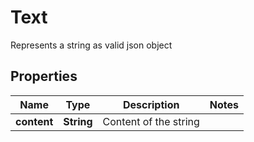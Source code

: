 

# Text

Represents a string as valid json object 
## Properties

Name | Type | Description | Notes
------------ | ------------- | ------------- | -------------
**content** | **String** | Content of the string | 



